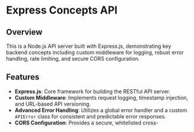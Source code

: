 # Express Concepts API

## Overview

This is a Node.js API server built with Express.js, demonstrating key backend concepts including custom middleware for logging, robust error handling, rate limiting, and secure CORS configuration.

## Features

- **Express.js**: Core framework for building the RESTful API server.
- **Custom Middleware**: Implements request logging, timestamp injection, and URL-based API versioning.
- **Advanced Error Handling**: Utilizes a global error handler and a custom `APIError` class for consistent and predictable error responses.
- **CORS Configuration**: Provides a secure, whitelisted cross-
